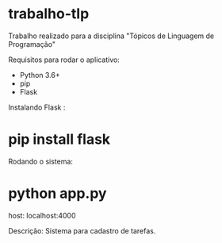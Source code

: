 # trabalho-tlp

Trabalho realizado para a disciplina "Tópicos de Linguagem de Programação"

Requisitos para rodar o aplicativo:
- Python 3.6+
- pip 
- Flask

Instalando Flask :

# pip install flask


Rodando o sistema:
# python app.py


host: localhost:4000



Descrição: Sistema para cadastro de tarefas.
